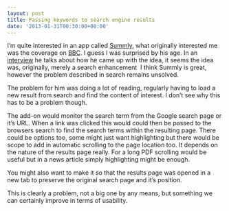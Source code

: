 ```yaml
---
layout: post
title: Passing keywords to search engine results
date: '2013-01-31T00:30:00+00:00'
---
```

I’m quite interested in an app called [Summly](http://summly.com/), what
originally interested me was the coverage on
[BBC](http://www.bbc.co.uk/news/technology-16306742). I guess I was surprised
by his age. In an [interview](https://www.youtube.com/watch?v=NIPPYhyqs2g) he
talks about how he came up with the idea, it seems the idea was, originally,
merely a search enhancement  I think Summly is great, however the problem
described in search remains unsolved.

The problem for him was doing a lot of reading, regularly having to load a new
result from search and find the content of interest. I don’t see why this has
to be a problem though.

The add-on would monitor the search term from the Google search page or it’s
URL. When a link was clicked this would could then be passed to the browsers
search to find the search terms within the resulting page. There could be
options too, some might just want highlighting but there would be scope to add
in automatic scrolling to the page location too. It depends on the nature of
the results page really. For a long PDF scrolling would be useful but in a news
article simply highlighting might be enough.

You might also want to make it so that the results page was opened in a new tab
to preserve the original search page and it’s position.

This is clearly a problem, not a big one by any means, but something we can
certainly improve in terms of usability.
